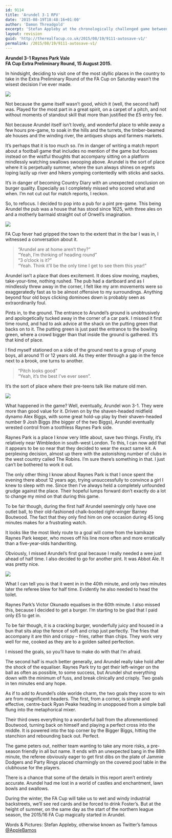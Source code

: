 ```yaml
---
id: 9114
title: 'Arundel 3-1 RPV'
date: '2015-08-19T18:48:16+01:00'
author: 'Damon Threadgold'
excerpt: 'Stefan Appleby at the chronologically challenged game between Arundel and Raynes Park Vale. Includes stanchion action and bucolia.'
layout: revision
guid: 'http://therealfacup.co.uk/2015/08/19/9111-autosave-v1/'
permalink: /2015/08/19/9111-autosave-v1/
---
```


**Arundel 3-1 Raynes Park Vale**  
 **FA Cup Extra Preliminary Round, 15 August 2015.**

In hindsight, deciding to visit one of the most idyllic places in the country to take in the Extra Preliminary Round of the FA Cup on Saturday wasn’t the wisest decision I’ve ever made.

![](https://lh3.googleusercontent.com/-cKCgVwwBh3A/VdS_ZkGdO1I/AAAAAAAAFak/3uOac0bCdNA/s800-Ic42/IMAG1635.jpg)

Not because the game itself wasn’t good, which it (well, the second half) was. Played for the most part in a great spirit, on a carpet of a pitch, and not without moments of standout skill that more than justified the £5 entry fee.

Not because Arundel itself isn’t lovely, and wonderful place to while away a few hours pre-game, to soak in the hills and the turrets, the timber-beamed ale houses and the winding river, the antiques shops and farmers markets.

It’s perhaps that it is too much so. I’m in danger of writing a match report about a football game that includes no mention of the game but focuses instead on the wistful thoughts that accompany sitting on a platform mindlessly watching swallows swooping above. Arundel is the sort of place where it is perpetually summer, where the sun always shines on egrets loping lazily up river and hikers yomping contentedly with sticks and sacks.

It’s in danger of becoming Country Diary with an unexpected conclusion on burger quality. Especially as I completely missed who scored what and when. I’m not cut out for match reports, I reckon.

So, to refocus. I decided to pop into a pub for a pint pre-game. This being Arundel the pub was a house that has stood since 1625, with three ales on and a motherly barmaid straight out of Orwell’s imagination.

![](https://lh3.googleusercontent.com/-o5ZboyWBwLs/VdS_Zdx5ymI/AAAAAAAAFag/6AzWwyHiPvw/s720-Ic42/IMAG1634.jpg)

FA Cup fever had gripped the town to the extent that in the bar I was in, I witnessed a conversation about it.

> “Arundel are at home aren’t they?”  
> “Yeah, I’m thinking of heading round”  
> “3 o’clock is it?”  
> “Yeah. Think it’ll be the only time I get to see them this year!”

Arundel isn’t a place that does excitement. It does slow moving, maybes, take-your-time, nothing rushed. The pub had a dartboard and as I mindlessly threw away in the corner, I felt like my arm movements were so exaggeratedly fast as to be almost offensive to my surroundings. Anything beyond four old boys clicking dominoes down is probably seen as extraordinarily foul.

Pints in, to the ground. The entrance to Arundel’s ground is unobtrusively and apologetically tucked away in the corner of a car park. I missed it first time round, and had to ask advice at the shack on the putting green that backs on to it. The putting green is just past the entrance to the bowling green, where a crowd bigger than that inside the ground is gathered. It’s that kind of place.

I find myself stationed on a side of the ground next to a group of young boys, all around 11 or 12 years old. As they enter through a gap in the fence next to a brook, one turns to another.

> “Pitch looks good”  
> “Yeah, it’s the best I’ve ever seen”.

It’s the sort of place where their pre-teens talk like mature old men.

![](https://lh3.googleusercontent.com/-q6Ua1SIym4M/VdS_ZtkDDpI/AAAAAAAAFac/DWLp2J_4lOA/s720-Ic42/IMAG1640.jpg)

What happened in the game? Well, eventually, Arundel won 3-1. They were more than good value for it. Driven on by the shaven-headed midfield dynamo Alex Biggs, with some great hold-up play by their shaven-headed number 9 Josh Biggs (the bigger of the two Biggs), Arundel eventually wrested control from a toothless Raynes Park side.

Raynes Park is a place I know very little about, save two things. Firstly, it’s relatively near Wimbledon in south-west London. To this, I can now add that it appears to be so near that they decided to wear the exact same kit. A perplexing decision, almost up there with the astonishing number of clubs in the west country called The Robins. I’m sure there’s something in that. I just can’t be bothered to work it out.

The only other thing I know about Raynes Park is that I once spent the evening there about 12 years ago, trying unsuccessfully to convince a girl I knew to sleep with me. Since then I’ve always held a completely unfounded grudge against the place. Their hopeful lumps forward don’t exactly do a lot to change my mind on that during this game.

To be fair though, during the first half Arundel seemingly only have one outlet ball, to their old-fashioned chalk-booted right-winger Barney Boutwood. The fact that they only find him on one occasion during 45 long minutes makes for a frustrating watch.

It looks like the most likely route to a goal will come from the kamikaze Raynes Park keeper, who moves off his line more often and more erratically than a five-year-olds handwriting.

Obviously, I missed Arundel’s first goal because I really needed a wee just ahead of half time. I also decided to go for another pint. It was Abbot Ale. It was pretty nice.

![](https://lh3.googleusercontent.com/-RAwoVUQ8U3E/VdS_bmcZJJI/AAAAAAAAFa0/LZ1fqxOe680/s720-Ic42/IMAG1642.jpg)

What I can tell you is that it went in in the 40th minute, and only two minutes later the referee blew for half time. Evidently he also needed to head the toilet.

Raynes Park’s Victor Okunado equalises in the 60th minute. I also missed this, because I decided to get a burger. I’m starting to be glad that I paid only £5 to get in.

To be fair though, it is a cracking burger, wonderfully juicy and housed in a bun that sits atop the fence of soft and crisp just perfectly. The fries that accompany it are thin and crispy – fries, rather than chips. They work very well for me, cooked as they are to a golden salted perfection.

I missed the goals, so you’ll have to make do with that I’m afraid.

The second half is much better generally, and Arundel really take hold after the shock of the equaliser. Raynes Park try to get their left-winger on the ball as often as possible, to some success, but Arundel shut everything down with the minimum of fuss, and break clinically and crisply. Two goals in ten minutes end any hope.

As if to add to Arundel’s olde worlde charm, the two goals they score to win are from magnificent headers. The first, from a corner, is simple and effective, centre-back Ryan Peake heading in unopposed from a simple ball flung into the metaphorical mixer.

Their third owes everything to a wonderful ball from the aforementioned Boutwood, turning back on himself and playing a perfect cross into the middle. It is powered into the top corner by the Bigger Biggs, hitting the stanchion and rebounding back out. Perfect.

The game peters out, neither team wanting to take any more risks, a pre-season friendly in all but name. It ends with an unexpected bang in the 88th minute, the referee obviously eager to get first dibs on the plate of Jammie Dodgers and Party Rings placed charmingly on the covered pool table in the clubhouse for the players.

There is a chance that some of the details in this report aren’t entirely accurate. Arundel had me lost in a world of castles and enchantment, lawn bowls and swallows.

During the winter, the FA Cup will take us to wet and windy industrial backstreets, we’ll see red cards and be forced to drink Foster’s. But at the height of summer, on the same day as the start of the northern league season, the 2015/16 FA Cup magically started in Arundel.

Words &amp; Pictures: Stefan Appleby, otherwise known as Twitter’s famous[ @AppleBamos](https://twitter.com/applebamos)